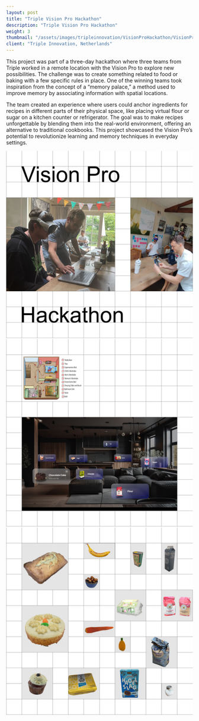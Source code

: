 ```yaml
---
layout: post
title: "Triple Vision Pro Hackathon"
description: "Triple Vision Pro Hackathon"
weight: 3
thumbnail: "/assets/images/tripleinnovation/VisionProHackathon/VisionPro_1.jpg"
client: "Triple Innovation, Netherlands"
---
```


This project was part of a three-day hackathon where three teams from Triple worked in a remote location with the Vision Pro to explore new possibilities. The challenge was to create something related to food or baking with a few specific rules in place. One of the winning teams took inspiration from the concept of a “memory palace,” a method used to improve memory by associating information with spatial locations.

The team created an experience where users could anchor ingredients for recipes in different parts of their physical space, like placing virtual flour or sugar on a kitchen counter or refrigerator. The goal was to make recipes unforgettable by blending them into the real-world environment, offering an alternative to traditional cookbooks. This project showcased the Vision Pro’s potential to revolutionize learning and memory techniques in everyday settings.

<div class="image-wrapper">
  <img src="/assets/images/tripleinnovation/VisionProHackathon/VisionProHackathon_1_1080.jpg" alt="Vision Pro Hackathon Image 1">
</div>

<div class="image-wrapper">
  <img src="/assets/images/tripleinnovation/VisionProHackathon/VisionProHackathon_2_1080.jpg" alt="Vision Pro Hackathon Image 2">
</div>

<div class="image-wrapper">
  <img src="/assets/images/tripleinnovation/VisionProHackathon/VisionProHackathon_3_1080.jpg" alt="Vision Pro Hackathon Image 3">
</div>